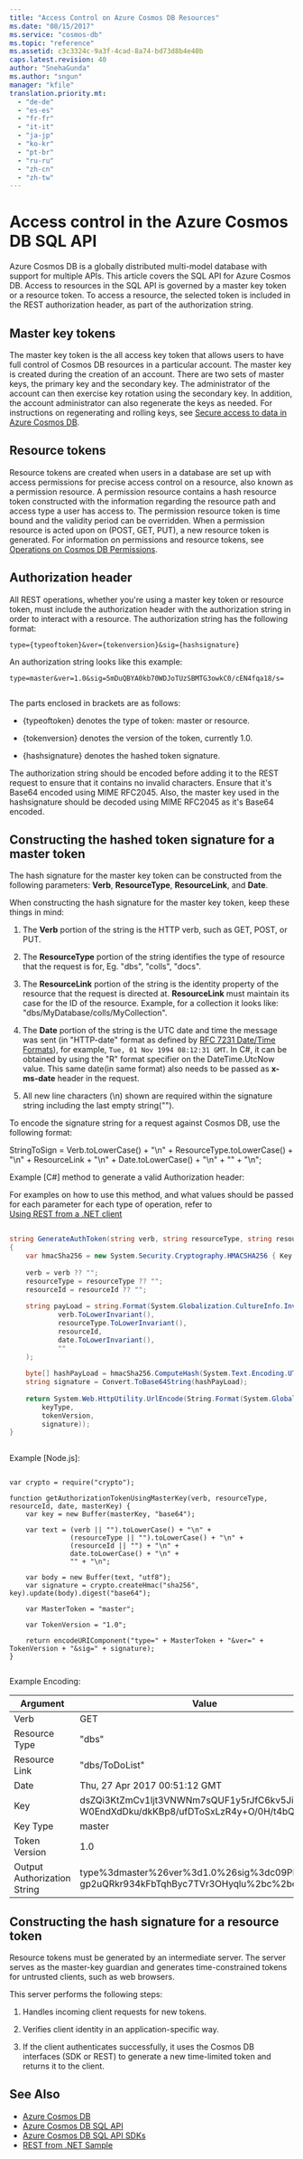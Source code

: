 ```yaml
---
title: "Access Control on Azure Cosmos DB Resources"
ms.date: "08/15/2017"
ms.service: "cosmos-db"
ms.topic: "reference"
ms.assetid: c3c3324c-9a3f-4cad-8a74-bd73d8b4e40b
caps.latest.revision: 40
author: "SnehaGunda"
ms.author: "sngun"
manager: "kfile"
translation.priority.mt: 
  - "de-de"
  - "es-es"
  - "fr-fr"
  - "it-it"
  - "ja-jp"
  - "ko-kr"
  - "pt-br"
  - "ru-ru"
  - "zh-cn"
  - "zh-tw"
---
```

# Access control in the Azure Cosmos DB SQL API
Azure Cosmos DB is a globally distributed multi-model database with support for multiple APIs. This article covers the SQL API for Azure Cosmos DB. Access to resources in the SQL API is governed by a master key token or a resource token. To access a resource, the selected token is included in the REST authorization header, as part of the authorization string.  
  
## Master key tokens  
The master key token is the all access key token that allows users to have full control of Cosmos DB resources in a particular account. The master key is created during the creation of an account. There are two sets of master keys, the primary key and the secondary key. The administrator of the account can then exercise key rotation using the secondary key. In addition, the account administrator can also regenerate the keys as needed. For instructions on regenerating and rolling keys, see [Secure access to data in Azure Cosmos DB](https://docs.microsoft.com/azure/cosmos-db/secure-access-to-data).  
  
## Resource tokens  
Resource tokens are created when users in a database are set up with access permissions for precise access control on a resource, also known as a permission resource. A permission resource contains a hash resource token constructed with the information regarding the resource path and access type a user has access to. The permission resource token is time bound and the validity period can be overridden. When a permission resource is acted upon on (POST, GET, PUT), a new resource token is generated. For information on permissions and resource tokens, see [Operations on Cosmos DB Permissions](permissions.md).  
  
## Authorization header  
All REST operations, whether you're using a master key token or resource token, must include the authorization header with the authorization string in order to interact with a resource. The authorization string has the following format:  
  
```  
type={typeoftoken}&ver={tokenversion}&sig={hashsignature}  
```  
  
An authorization string looks like this example:  
  
```  
type=master&ver=1.0&sig=5mDuQBYA0kb70WDJoTUzSBMTG3owkC0/cEN4fqa18/s=  
  
```  
  
The parts enclosed in brackets are as follows:  
  
-   {typeoftoken} denotes the type of token: master or resource.  
  
-   {tokenversion} denotes the version of the token, currently 1.0.  
  
-   {hashsignature} denotes the hashed token signature.  
  
 The authorization string should be encoded before adding it to the REST request to ensure that it contains no invalid characters. Ensure that it's Base64 encoded using MIME RFC2045. Also, the master key used in the hashsignature should be decoded using MIME RFC2045 as it's Base64 encoded.  
  
##  <a name="constructkeytoken"></a> Constructing the hashed token signature for a master token  
The hash signature for the master key token can be constructed from the following parameters: **Verb**, **ResourceType**, **ResourceLink**, and **Date**.  
  
 When constructing the hash signature for the master key token, keep these things in mind:  
  
1.  The **Verb** portion of the string is the HTTP verb, such as GET, POST, or PUT. 
  
2.  The **ResourceType** portion of the string identifies the type of resource that the request is for, Eg. "dbs", "colls", "docs".
  
3.  The **ResourceLink** portion of the string is the identity property of the resource that the request is directed at.           **ResourceLink** must maintain its case for the ID of the resource. Example, for a collection it looks like: "dbs/MyDatabase/colls/MyCollection".
  
4.  The **Date** portion of the string is the UTC date and time the message was sent (in "HTTP-date" format as defined by [RFC 7231 Date/Time Formats](http://tools.ietf.org/html/rfc7231#section-7.1.1.1)), for example, `Tue, 01 Nov 1994 08:12:31 GMT`. In C#, it can be obtained by using the "R" format specifier on the DateTime.UtcNow value. This same date(in same format) also needs to be passed as **x-ms-date** header in the request.
    
5.  All new line characters (\n) shown are required within the signature string including the last empty string("").
  
 To encode the signature string for a request against Cosmos DB, use the following format:  
  
StringToSign = Verb.toLowerCase() + "\n" + ResourceType.toLowerCase() + "\n" + ResourceLink + "\n" + Date.toLowerCase() + "\n" + "" + "\n";  
  
 Example [C#] method to generate a valid Authorization header:  
  
 For examples on how to use this method, and what values should be passed for each parameter for each type of operation, refer to   
      [Using REST from a .NET client](https://github.com/Azure/azure-documentdb-dotnet/tree/master/samples/rest-from-.net)  
  
```c#  
  
string GenerateAuthToken(string verb, string resourceType, string resourceId, string date, string key, string keyType, string tokenVersion)  
{  
    var hmacSha256 = new System.Security.Cryptography.HMACSHA256 { Key = Convert.FromBase64String(key) };  
    
    verb = verb ?? "";  
    resourceType = resourceType ?? "";
    resourceId = resourceId ?? "";
  
    string payLoad = string.Format(System.Globalization.CultureInfo.InvariantCulture, "{0}\n{1}\n{2}\n{3}\n{4}\n",  
            verb.ToLowerInvariant(),  
            resourceType.ToLowerInvariant(),  
            resourceId,  
            date.ToLowerInvariant(),  
            ""  
    );  
  
    byte[] hashPayLoad = hmacSha256.ComputeHash(System.Text.Encoding.UTF8.GetBytes(payLoad));  
    string signature = Convert.ToBase64String(hashPayLoad);  
  
    return System.Web.HttpUtility.UrlEncode(String.Format(System.Globalization.CultureInfo.InvariantCulture, "type={0}&ver={1}&sig={2}",  
        keyType,  
        tokenVersion,  
        signature));  
}  
  
```  
  
 Example [Node.js]:  
  
```jscript  
  
var crypto = require("crypto");  
  
function getAuthorizationTokenUsingMasterKey(verb, resourceType, resourceId, date, masterKey) {  
    var key = new Buffer(masterKey, "base64");  
  
    var text = (verb || "").toLowerCase() + "\n" +   
               (resourceType || "").toLowerCase() + "\n" +   
               (resourceId || "") + "\n" +   
               date.toLowerCase() + "\n" +   
               "" + "\n";  
  
    var body = new Buffer(text, "utf8");  
    var signature = crypto.createHmac("sha256", key).update(body).digest("base64");  
  
    var MasterToken = "master";  
  
    var TokenVersion = "1.0";  
  
    return encodeURIComponent("type=" + MasterToken + "&ver=" + TokenVersion + "&sig=" + signature);  
}  
  
```  

Example Encoding:

| Argument | Value |
| - | - |
| Verb | GET |
| Resource Type | "dbs" |
| Resource Link | "dbs/ToDoList" |
| Date | Thu, 27 Apr 2017 00:51:12 GMT |
| Key | dsZQi3KtZmCv1ljt3VNWNm7sQUF1y5rJfC6kv5Jiwv<br>W0EndXdDku/dkKBp8/ufDToSxLzR4y+O/0H/t4bQtVNw== |
| Key Type | master |
| Token Version | 1.0 |
| Output Authorization String | type%3dmaster%26ver%3d1.0%26sig%3dc09PEVJr<br>gp2uQRkr934kFbTqhByc7TVr3OHyqlu%2bc%2bc%3d |
  
##  <a name="constructresourcetoken"></a> Constructing the hash signature for a resource token  
 Resource tokens must be generated by an intermediate server. The server serves as the master-key guardian and generates time-constrained tokens for untrusted clients, such as web browsers.  
  
 This server performs the following steps:  
  
1.  Handles incoming client requests for new tokens.  
  
2.  Verifies client identity in an application-specific way.  
  
3.  If the client authenticates successfully, it uses the Cosmos DB interfaces (SDK or REST) to generate a new time-limited token and returns it to the client.  
  
## See Also  
* [Azure Cosmos DB](https://docs.microsoft.com/azure/cosmos-db/introduction) 
* [Azure Cosmos DB SQL API](https://docs.microsoft.com/azure/cosmos-db/sql-api-introduction)   
* [Azure Cosmos DB SQL API SDKs](/azure/cosmos-db/sql-api-sdk-dotnet)   
* [REST from .NET Sample](https://github.com/Azure/azure-documentdb-dotnet/tree/master/samples/rest-from-.net)  
  
  

